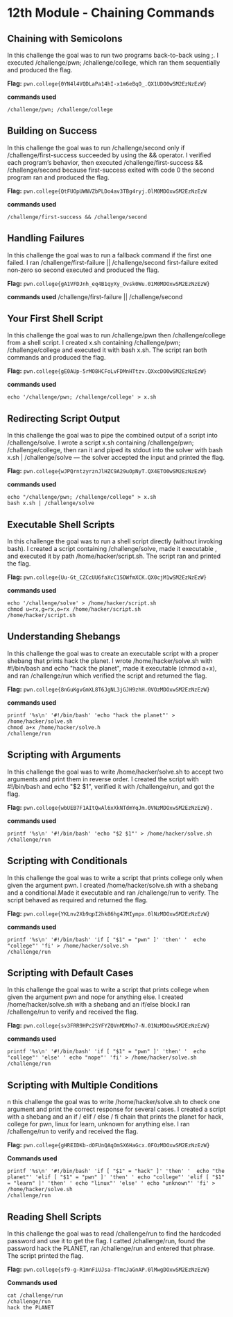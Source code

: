# 12th Module - Chaining Commands
## Chaining with Semicolons
In this challenge the goal was to run two programs back-to-back using ;. I executed /challenge/pwn; /challenge/college, which ran them sequentially and produced the flag.

**Flag:** `pwn.college{0YN4l4VQDLaPa14hI-x1m6eBqO_.QX1UDO0wSM2EzNzEzW}`

**commands used**
```
/challenge/pwn; /challenge/college
```

## Building on Success
In this challenge the goal was to run /challenge/second only if /challenge/first-success succeeded by using the && operator. I verified each program’s behavior, then executed /challenge/first-success && /challenge/second because first-success exited with code 0 the second program ran and produced the flag.

**Flag:** `pwn.college{QtFUOpUWNVZbPLDo4av3TBg4ryj.0lM0MDOxwSM2EzNzEzW`

**commands used**
```
/challenge/first-success && /challenge/second
```

## Handling Failures
In this challenge the goal was to run a fallback command if the first one failed. I ran /challenge/first-failure || /challenge/second first-failure exited non‑zero so second executed and produced the flag.

**Flag:** `pwn.college{gA1VFDJnh_eq4B1qyXy_Ovsk0Wu.01M0MDOxwSM2EzNzEzW}`

**commands used**
/challenge/first-failure || /challenge/second

## Your First Shell Script
In this challenge the goal was to run /challenge/pwn then /challenge/college from a shell script. I created x.sh containing /challenge/pwn; /challenge/college and executed it with bash x.sh. The script ran both commands and produced the flag.

**Flag:** `pwn.college{gE0AUp-5rMO8HCFoLvFDMnHTtzv.QXxcDO0wSM2EzNzEzW}`

**commands used** 
```
echo '/challenge/pwn; /challenge/college' > x.sh
```

## Redirecting Script Output
In this challenge the goal was to pipe the combined output of a script into /challenge/solve. I wrote a script x.sh containing /challenge/pwn; /challenge/college, then ran it and piped its stdout into the solver with bash x.sh | /challenge/solve — the solver accepted the input and printed the flag. 

**Flag:** `pwn.college{wJPQrntzyrznJlHZC9A29uOpNyT.QX4ETO0wSM2EzNzEzW}`

**commands used**
```
echo "/challenge/pwn; /challenge/college" > x.sh
bash x.sh | /challenge/solve
```

## Executable Shell Scripts
In this challenge the goal was to run a shell script directly (without invoking bash). I created a script containing /challenge/solve, made it executable , and executed it by path /home/hacker/script.sh. The script ran and printed the flag.

**Flag:** `pwn.college{Uu-Gt_CZCcUU6faXcC15DWfmXCK.QX0cjM1wSM2EzNzEzW}`

**commands used**
```
echo '/challenge/solve' > /home/hacker/script.sh
chmod u=rx,g=rx,o=rx /home/hacker/script.sh
/home/hacker/script.sh
```

## Understanding Shebangs
In this challenge the goal was to create an executable script with a proper shebang that prints hack the planet. I wrote /home/hacker/solve.sh with #!/bin/bash and echo "hack the planet", made it executable (chmod a+x), and ran /challenge/run which verified the script and returned the flag.

**Flag:** `pwn.college{8nGuKgvGmXL8T6JgNL3jGJH9zhH.0VOzMDOxwSM2EzNzEzW}`

**commands used**
```
printf '%s\n' '#!/bin/bash' 'echo "hack the planet"' > /home/hacker/solve.sh
chmod a+x /home/hacker/solve.h
/challenge/run
```

## Scripting with Arguments
In this challenge the goal was to write /home/hacker/solve.sh to accept two arguments and print them in reverse order. I created the script with #!/bin/bash and echo "$2 $1", verified it with /challenge/run, and got the flag.

**Flag:** `pwn.college{wbUEB7F1AItQwAl6xXkNTdmYqJm.0VNzMDOxwSM2EzNzEzW}.`

**commands used**
```
printf '%s\n' '#!/bin/bash' 'echo "$2 $1"' > /home/hacker/solve.sh
/challenge/run
```

## Scripting with Conditionals
In this challenge the goal was to write a script that prints college only when given the argument pwn. I created /home/hacker/solve.sh with a shebang and a conditional.Made it executable and ran /challenge/run to verify. The script behaved as required and returned the flag.

**Flag:** `pwn.college{YKLnv2Xb9qpI2hk86hg47MIympx.0lNzMDOxwSM2EzNzEzW}`

**commands used**
```
printf '%s\n' '#!/bin/bash' 'if [ "$1" = "pwn" ]' 'then' '  echo "college"' 'fi' > /home/hacker/solve.sh
/challenge/run
```

## Scripting with Default Cases
In this challenge the goal was to write a script that prints college when given the argument pwn and nope for anything else. I created /home/hacker/solve.sh with a shebang and an if/else block.I ran /challenge/run to verify and received the flag.

**Flag:** `pwn.college{sv3FRR9HPc2SYFYZQVnMDMho7-N.01NzMDOxwSM2EzNzEzW}`

**commands used**
```
printf '%s\n' '#!/bin/bash' 'if [ "$1" = "pwn" ]' 'then' '  echo "college"' 'else' ' echo "nope"' 'fi' > /home/hacker/solve.sh
/challenge/run
```

## Scripting with Multiple Conditions
n this challenge the goal was to write /home/hacker/solve.sh to check one argument and print the correct response for several cases. I created a script with a shebang and an if / elif / else / fi chain that prints the planet for hack, college for pwn, linux for learn, unknown for anything else. I ran /challenge/run to verify and received the flag.

**Flag:** `pwn.college{gHREIDKb-dOFUnQAqOmSX6HaGcx.0FOzMDOxwSM2EzNzEzW}`

**Commands used**
```
printf '%s\n' '#!/bin/bash' 'if [ "$1" = "hack" ]' 'then' '  echo "the planet"' 'elif [ "$1" = "pwn" ]' 'then' ' echo "college"' 'elif [ "$1" = "learn" ]' 'then' ' echo "linux"' 'else' ' echo "unknown"' 'fi' > /home/hacker/solve.sh
/challenge/run
```

## Reading Shell Scripts
In this challenge the goal was to read /challenge/run to find the hardcoded password and use it to get the flag. I catted /challenge/run, found the password hack the PLANET, ran /challenge/run and entered that phrase. The script printed the flag.

**Flag:** `pwn.college{sf9-g-R1mnFiUJsa-fTmcJaGnAP.0lMwgDOxwSM2EzNzEzW}`

**Commands used**
```
cat /challenge/run
/challenge/run
hack the PLANET
```

